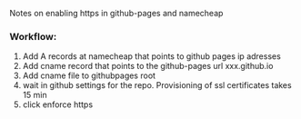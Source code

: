 Notes on enabling https in github-pages and namecheap <!--more-->

### Workflow:
1. Add A records at namecheap that points to github pages ip adresses
2. Add cname record that points to the github-pages url xxx.github.io
3. Add cname file to githubpages root
4. wait in github settings for the repo. Provisioning of ssl certificates takes 15 min
5. click enforce https
